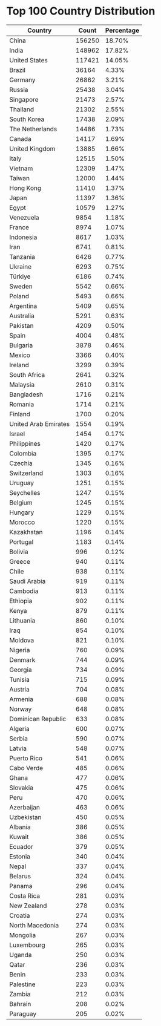 # Top 100 Country Distribution
| Country | Count | Percentage |
|----|----|----|
| China | 156250 | 18.70% |
| India | 148962 | 17.82% |
| United States | 117421 | 14.05% |
| Brazil | 36164 | 4.33% |
| Germany | 26862 | 3.21% |
| Russia | 25438 | 3.04% |
| Singapore | 21473 | 2.57% |
| Thailand | 21302 | 2.55% |
| South Korea | 17438 | 2.09% |
| The Netherlands | 14486 | 1.73% |
| Canada | 14117 | 1.69% |
| United Kingdom | 13885 | 1.66% |
| Italy | 12515 | 1.50% |
| Vietnam | 12309 | 1.47% |
| Taiwan | 12000 | 1.44% |
| Hong Kong | 11410 | 1.37% |
| Japan | 11397 | 1.36% |
| Egypt | 10579 | 1.27% |
| Venezuela | 9854 | 1.18% |
| France | 8974 | 1.07% |
| Indonesia | 8617 | 1.03% |
| Iran | 6741 | 0.81% |
| Tanzania | 6426 | 0.77% |
| Ukraine | 6293 | 0.75% |
| Türkiye | 6186 | 0.74% |
| Sweden | 5542 | 0.66% |
| Poland | 5493 | 0.66% |
| Argentina | 5409 | 0.65% |
| Australia | 5291 | 0.63% |
| Pakistan | 4209 | 0.50% |
| Spain | 4004 | 0.48% |
| Bulgaria | 3878 | 0.46% |
| Mexico | 3366 | 0.40% |
| Ireland | 3299 | 0.39% |
| South Africa | 2641 | 0.32% |
| Malaysia | 2610 | 0.31% |
| Bangladesh | 1716 | 0.21% |
| Romania | 1714 | 0.21% |
| Finland | 1700 | 0.20% |
| United Arab Emirates | 1554 | 0.19% |
| Israel | 1454 | 0.17% |
| Philippines | 1420 | 0.17% |
| Colombia | 1395 | 0.17% |
| Czechia | 1345 | 0.16% |
| Switzerland | 1303 | 0.16% |
| Uruguay | 1251 | 0.15% |
| Seychelles | 1247 | 0.15% |
| Belgium | 1245 | 0.15% |
| Hungary | 1229 | 0.15% |
| Morocco | 1220 | 0.15% |
| Kazakhstan | 1196 | 0.14% |
| Portugal | 1183 | 0.14% |
| Bolivia | 996 | 0.12% |
| Greece | 940 | 0.11% |
| Chile | 938 | 0.11% |
| Saudi Arabia | 919 | 0.11% |
| Cambodia | 913 | 0.11% |
| Ethiopia | 902 | 0.11% |
| Kenya | 879 | 0.11% |
| Lithuania | 860 | 0.10% |
| Iraq | 854 | 0.10% |
| Moldova | 821 | 0.10% |
| Nigeria | 760 | 0.09% |
| Denmark | 744 | 0.09% |
| Georgia | 734 | 0.09% |
| Tunisia | 715 | 0.09% |
| Austria | 704 | 0.08% |
| Armenia | 688 | 0.08% |
| Norway | 648 | 0.08% |
| Dominican Republic | 633 | 0.08% |
| Algeria | 600 | 0.07% |
| Serbia | 590 | 0.07% |
| Latvia | 548 | 0.07% |
| Puerto Rico | 541 | 0.06% |
| Cabo Verde | 485 | 0.06% |
| Ghana | 477 | 0.06% |
| Slovakia | 475 | 0.06% |
| Peru | 470 | 0.06% |
| Azerbaijan | 463 | 0.06% |
| Uzbekistan | 450 | 0.05% |
| Albania | 386 | 0.05% |
| Kuwait | 386 | 0.05% |
| Ecuador | 379 | 0.05% |
| Estonia | 340 | 0.04% |
| Nepal | 337 | 0.04% |
| Belarus | 324 | 0.04% |
| Panama | 296 | 0.04% |
| Costa Rica | 281 | 0.03% |
| New Zealand | 278 | 0.03% |
| Croatia | 274 | 0.03% |
| North Macedonia | 274 | 0.03% |
| Mongolia | 267 | 0.03% |
| Luxembourg | 265 | 0.03% |
| Uganda | 250 | 0.03% |
| Qatar | 236 | 0.03% |
| Benin | 233 | 0.03% |
| Palestine | 223 | 0.03% |
| Zambia | 212 | 0.03% |
| Bahrain | 208 | 0.02% |
| Paraguay | 205 | 0.02% |
